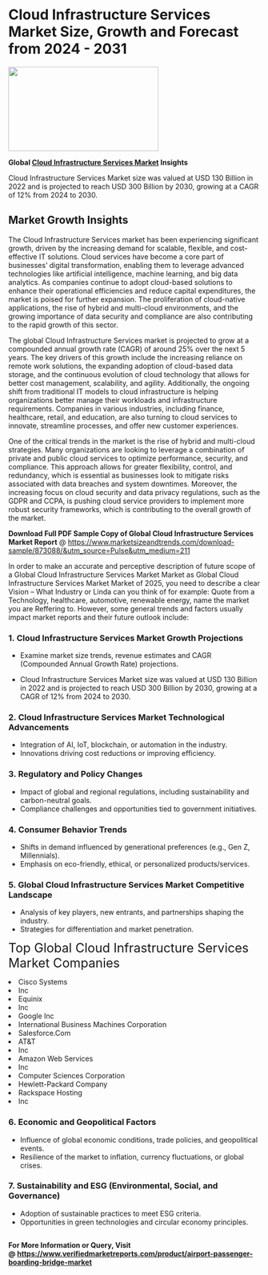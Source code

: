 <H1>Cloud Infrastructure Services Market Size, Growth and Forecast from 2024 - 2031</H1><img class="aligncenter size-medium wp-image-584254" src="https://thirdeyenews.in/wp-content/uploads/2024/09/Global-Market-Research-300x168.jpeg" alt="" width="300" height="168" /><p><strong>Global&nbsp;<a href="https://www.marketsizeandtrends.com/download-sample/873088/&amp;utm_source=Pulse&amp;utm_medium=211">Cloud Infrastructure Services Market</a> Insights</strong></p><p>Cloud Infrastructure Services Market size was valued at USD 130 Billion in 2022 and is projected to reach USD 300 Billion by 2030, growing at a CAGR of 12% from 2024 to 2030.</p><p><h2>Market Growth Insights</h2> <p>The Cloud Infrastructure Services market has been experiencing significant growth, driven by the increasing demand for scalable, flexible, and cost-effective IT solutions. Cloud services have become a core part of businesses’ digital transformation, enabling them to leverage advanced technologies like artificial intelligence, machine learning, and big data analytics. As companies continue to adopt cloud-based solutions to enhance their operational efficiencies and reduce capital expenditures, the market is poised for further expansion. The proliferation of cloud-native applications, the rise of hybrid and multi-cloud environments, and the growing importance of data security and compliance are also contributing to the rapid growth of this sector.</p> <p><strong></strong></p> <p>The global Cloud Infrastructure Services market is projected to grow at a compounded annual growth rate (CAGR) of around 25% over the next 5 years. The key drivers of this growth include the increasing reliance on remote work solutions, the expanding adoption of cloud-based data storage, and the continuous evolution of cloud technology that allows for better cost management, scalability, and agility. Additionally, the ongoing shift from traditional IT models to cloud infrastructure is helping organizations better manage their workloads and infrastructure requirements. Companies in various industries, including finance, healthcare, retail, and education, are also turning to cloud services to innovate, streamline processes, and offer new customer experiences.</p> <p>One of the critical trends in the market is the rise of hybrid and multi-cloud strategies. Many organizations are looking to leverage a combination of private and public cloud services to optimize performance, security, and compliance. This approach allows for greater flexibility, control, and redundancy, which is essential as businesses look to mitigate risks associated with data breaches and system downtimes. Moreover, the increasing focus on cloud security and data privacy regulations, such as the GDPR and CCPA, is pushing cloud service providers to implement more robust security frameworks, which is contributing to the overall growth of the market.</p> <p></p><p><span class=""><strong>Download Full PDF Sample Copy of Global Cloud Infrastructure Services Market Report</strong> @ <a href="https://www.marketsizeandtrends.com/download-sample/873088/&amp;utm_source=Pulse&amp;utm_medium=211" target="_blank">https://www.marketsizeandtrends.com/download-sample/873088/&amp;utm_source=Pulse&amp;utm_medium=211</a></span></p><p>In order to make an accurate and perceptive description of future scope of a Global&nbsp;Cloud Infrastructure Services Market Market as Global&nbsp;Cloud Infrastructure Services Market Market of 2025, you need to describe a clear Vision &ndash; What Industry or Linda can you think of for example: Quote from a Technology, healthcare, automotive, renewable energy, name the market you are Reffering to. However, some general trends and factors usually impact market reports and their future outlook include:</p><h3>1.&nbsp;<strong>Cloud Infrastructure Services Market Growth Projections</strong></h3><ul><li>Examine market size trends, revenue estimates and CAGR (Compounded Annual Growth Rate) projections.</li><li><p>Cloud Infrastructure Services Market size was valued at USD 130 Billion in 2022 and is projected to reach USD 300 Billion by 2030, growing at a CAGR of 12% from 2024 to 2030.</p></li></ul><h3>2.&nbsp;<strong>Cloud Infrastructure Services Market Technological Advancements</strong></h3><ul><li>Integration of AI, IoT, blockchain, or automation in the industry.</li><li>Innovations driving cost reductions or improving efficiency.</li></ul><h3>3.&nbsp;<strong>Regulatory and Policy Changes</strong></h3><ul><li>Impact of global and regional regulations, including sustainability and carbon-neutral goals.</li><li>Compliance challenges and opportunities tied to government initiatives.</li></ul><h3>4.&nbsp;<strong>Consumer Behavior Trends</strong></h3><ul><li>Shifts in demand influenced by generational preferences (e.g., Gen Z, Millennials).</li><li>Emphasis on eco-friendly, ethical, or personalized products/services.</li></ul><h3>5.&nbsp;<strong>Global Cloud Infrastructure Services Market Competitive Landscape</strong></h3><ul><li>Analysis of key players, new entrants, and partnerships shaping the industry.</li><li>Strategies for differentiation and market penetration.</li></ul><p data-pm-slice="1 1 []"><span style="color: inherit; font-family: inherit; font-size: 25px;">Top Global Cloud Infrastructure Services Market Companies</span></p><div class="" data-test-id=""><p><li>Cisco Systems</li><li> Inc</li><li> Equinix</li><li> Inc</li><li> Google Inc</li><li> International Business Machines Corporation</li><li> Salesforce.Com</li><li> AT&T</li><li> Inc</li><li> Amazon Web Services</li><li> Inc</li><li> Computer Sciences Corporation</li><li> Hewlett-Packard Company</li><li> Rackspace Hosting</li><li> Inc</li></p></div><h3>6.&nbsp;<strong>Economic and Geopolitical Factors</strong></h3><ul><li>Influence of global economic conditions, trade policies, and geopolitical events.</li><li>Resilience of the market to inflation, currency fluctuations, or global crises.</li></ul><h3>7.&nbsp;<strong>Sustainability and ESG (Environmental, Social, and Governance)</strong></h3><ul><li>Adoption of sustainable practices to meet ESG criteria.</li><li>Opportunities in green technologies and circular economy principles.</li></ul><h2><strong style="font-size: 14px;">For More Information or Query, Visit @&nbsp;</strong><a style="background-color: #ffffff; font-size: 14px;" href="https://www.marketsizeandtrends.com/report/cloud-infrastructure-services-market/" target="_blank">https://www.verifiedmarketreports.com/product/airport-passenger-boarding-bridge-market</a></h2>
